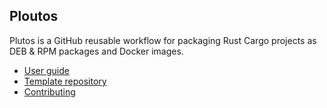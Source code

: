 ## Ploutos

Plutos is a GitHub reusable workflow for packaging Rust Cargo projects as DEB & RPM packages and Docker images.

  - [User guide](docs/README.md)
  - [Template repository](docs/template_repository.md)
  - [Contributing](docs/develop/)


